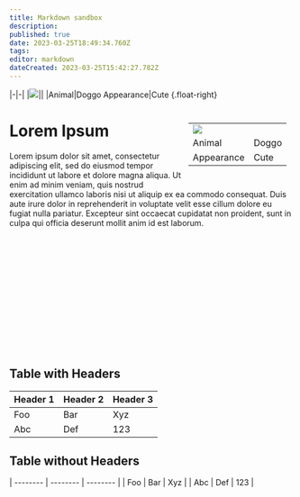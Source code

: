 ```yaml
---
title: Markdown sandbox
description: 
published: true
date: 2023-03-25T18:49:34.760Z
tags: 
editor: markdown
dateCreated: 2023-03-25T15:42:27.782Z
---
```


|-|-|
|<img src="https://picsum.photos/id/237/240">||
|Animal|Doggo
Appearance|Cute
{.float-right}

<div style="float:right; margin:12px">
  <table>
    <tr>
      <td colspan="2"><img src="https://picsum.photos/id/237/240"></td>
    </tr>
    <tr>
      <td>Animal</td>
      <td>Doggo</td>
    </tr>
    <tr>
      <td>Appearance</td>
      <td>Cute</td>
    </tr>
	</table>
</div>

# Lorem Ipsum
Lorem ipsum dolor sit amet, consectetur adipiscing elit, sed do eiusmod tempor incididunt ut labore et dolore magna aliqua. Ut enim ad minim veniam, quis nostrud exercitation ullamco laboris nisi ut aliquip ex ea commodo consequat. Duis aute irure dolor in reprehenderit in voluptate velit esse cillum dolore eu fugiat nulla pariatur. Excepteur sint occaecat cupidatat non proident, sunt in culpa qui officia deserunt mollit anim id est laborum.



<br><br><br><br><br><br><br><br><br><br><br><br>

## Table with Headers

| Header 1 | Header 2 | Header 3 |
| -------- | -------- | -------- |
| Foo      | Bar      | Xyz      |
| Abc      | Def      | 123      |



## Table without Headers

| -------- | -------- | -------- |
| Foo      | Bar      | Xyz      |
| Abc      | Def      | 123      | 